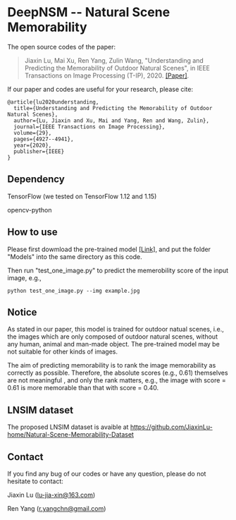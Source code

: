 # DeepNSM -- Natural Scene Memorability

The open source codes of the paper:

> Jiaxin Lu, Mai Xu, Ren Yang, Zulin Wang, "Understanding and Predicting the Memorability of Outdoor Natural Scenes", in IEEE Transactions on Image Processing (T-IP), 2020. [[Paper]](https://ieeexplore.ieee.org/abstract/document/9025769). 

If our paper and codes are useful for your research, please cite:
```
@article{lu2020understanding,
  title={Understanding and Predicting the Memorability of Outdoor Natural Scenes},
  author={Lu, Jiaxin and Xu, Mai and Yang, Ren and Wang, Zulin},
  journal={IEEE Transactions on Image Processing},
  volume={29},
  pages={4927--4941},
  year={2020},
  publisher={IEEE}
}
```
## Dependency

TensorFlow (we tested on TensorFlow 1.12 and 1.15)

opencv-python

## How to use
Please first dowmload the pre-trained model [[Link]](https://drive.google.com/drive/folders/1Tpwv__MWHV0ul-627uQNbOuqyFWePJ-N?usp=sharing), and put the folder "Models" into the same directory as this code.

Then run "test_one_image.py" to predict the memerobility score of the input image, e.g.,

```
python test_one_image.py --img example.jpg
```

## Notice

As stated in our paper, this model is trained for outdoor natual scenes, i.e., the images which are only composed of outdoor natural scenes,
without any human, animal and man-made object. The pre-trained model may be not suitable for other kinds of images.

The aim of predicting memorability is to rank the image memorability as correctly as possible. Therefore, the absolute scores (e.g., 0.61) themselves are not meaningful , and only the rank matters, e.g., the image with score = 0.61 is more memorable than that with score = 0.40.

## LNSIM dataset

The proposed LNSIM dataset is avaible at https://github.com/JiaxinLu-home/Natural-Scene-Memorability-Dataset


## Contact

If you find any bug of our codes or have any question, please do not hesitate to contact:

Jiaxin Lu (lu-jia-xin@163.com)

Ren Yang (r.yangchn@gmail.com)


